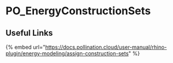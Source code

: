 # PO_EnergyConstructionSets



## Useful Links

{% embed url="https://docs.pollination.cloud/user-manual/rhino-plugin/energy-modeling/assign-construction-sets" %}

